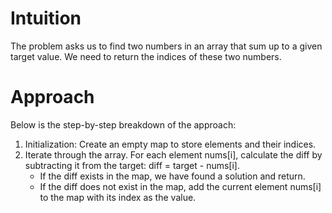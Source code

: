 # Intuition

The problem asks us to find two numbers in an array that sum up to a given target value. We need to return the indices of these two numbers.

# Approach

Below is the step-by-step breakdown of the approach:

1. Initialization: Create an empty map to store elements and their indices.
2. Iterate through the array. For each element nums[i], calculate the diff by subtracting it from the target: diff = target - nums[i].
   - If the diff exists in the map, we have found a solution and return.
   - If the diff does not exist in the map, add the current element nums[i] to the map with its index as the value.
